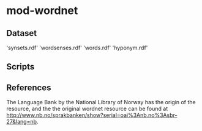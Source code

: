 # mod-wordnet

## Dataset
'synsets.rdf'
'wordsenses.rdf'
'words.rdf'
'hyponym.rdf'

## Scripts

## References
The Language Bank by the National Library of Norway has the origin of the resource, and the 
the original wordnet resource can be found at http://www.nb.no/sprakbanken/show?serial=oai%3Anb.no%3Asbr-27&lang=nb.
